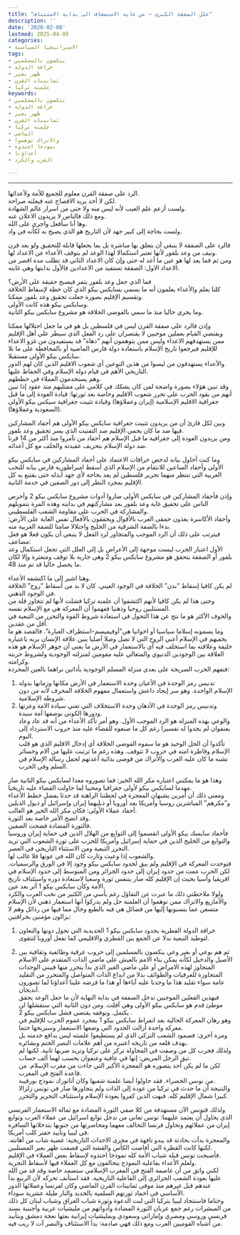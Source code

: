```yaml
---
title: "علل الصفقة الكبرى – من غاية الاستضعاف الى بداية الاستئناف"
description: ''
date: '2020-02-08'
lastmod: 2025-04-05
categories:
- الاستراتيجيا السياسية
tags:
- ينكصون بالمسلمين
- خرافة الدولة
- ظهر بعير
- ثمانينات القرن
- علمنة تركيا
keywords:
- ينكصون بالمسلمين
- خرافة الدولة
- ظهر بعير
- ثمانينات القرن
- علمنة تركيا
- الماضي
- والاتراك توهموا
- نموذجا احتذوه
- أعداؤنا
- العرب والكرد

---
```

****

الرد على صفقة القرن معلوم للجميع للأمة ولأعدائها.  
لكن لا أحد يريد الافصاح عنه فيعلنه صراحة.  
ولست أزعم علم الغيب لأنه ليس منه ولا حتى من اسرار عالم الشهادة.  
ومع ذلك فالناس لا يريدون الاعلان عنه.  
وها أنا سأفعل واجري على الله.  
ولست بحاجة إلى كبير جهد لأن التاريخ هو الذي يصيح به لكأنه في واد.

فالرد على الصفقة لا ينبغي أن يتعلق بها مباشرة بل بما يجعلها قابلة للتحقيق ولو بعد قرن ونيف من وعد بلفور لأنها تعتبر استكمالا لهذا الوعد لم يتوقف الأعداء عن الاعداد لها.  
ومن ثم فما يعد لها هو عين ما أعد له حتى وإن كان الاعداد الثاني قد تطلب مدة اقصر من الاعداد الاول: الصفقة تستفيد من الاعدادين فالأول بدايتها وهي غايته.

فما الذي جعل وعد بلفور يثمر فيصبح حقيقة على الأرض؟  
كلنا يعلم والأعداء يعلمون أنه ما يسمى بسايكس بيكو الذي كان خطة لإسقاط الخلافة وتقسيم الإقليم بصورة جعلت تحقيق وعد بلفور ممكنا.  
وسايكس بيكو هذه كانت الأولى.  
وما يجري حاليا منذ ما سمي بالفوضى الخلاقة هو مشروع سايكس بيكو الثانية.

وإذن فالرد على صفقة القرن ليس في فلسطين بل هو في ما جعل احتلالها ممكنا ويقتضي القيام بعملين موجبين لا يقتصران على رد الفعل الذي سيطر على أهل الإقليم ممن يستهدفهم الاعداء وليس ممن يتوهمون أنهم “دهاة” قد يستفيدون من غزو الاعداء للإقليم فيرجعوا تاريخ الإسلام باستعادة دولة فارس الماضية أو بالمحافظة على ما تلا سايكس بيكو الأولى مستقبلا.  
والأعداء يستهدفون من ليسوا من هذين النوعين أي شعوب الاقليم الذين كان لهم الدور التاريخي الأهم في قيام دولة الإسلام وفي الحفاظ عليها.  
وهم يستخدمون العملاء في خططهم.  
وقد تبين هؤلاء بصورة واضحة لمن كان يشكك في كلامي على ممثليهم منذ عقود إذا تبين أنهم من يقود الحرب على تحرر شعوب الاقليم وخاصة بعد ثورتها: قيادة العودة إلى ما قبل جغرافية الاقليم الإسلامية (إيران وعملاؤها) وقيادة تثبيت جغرافية سيكس بيكو الأولى (السعودية وعملاؤها).

وبين لكل قارئ أن من يريدون تثبيت جغرافية سايكس بيكو الأولى هم أحفاد المشاركين فيها ضد ما كان يحمي الإقليم ضد التفتيت الذي يسر تحقيق وعد بلفور.  
ومن يريدون العودة إلى جغرافية ما قبل الإسلام هم أحفاد من تآمروا منذ أكثر من 14 قرنا ضد دولة الإسلام بتحريف عقيدته والحلف مع كل أعدائه.

وما كنت أحاول بيانه لدحض خرافات الاعتماد على أحفاد المشاركين في سايكس بيكو الأولى وأحفاد الساعين للانتقام من الإسلام الذي أسقط امبراطورية فارس بيانه للنخب العربية التي تنتظر منهما تحرير فلسطين لم يعد بحاجة لأي جهد أبذله حتى يقتنع به كل الإقليم بمجرد النظر إلى دور الصفين في خدمة الثانية.

وإذن فأحفاد المشاركين في سايكس الأولى صاروا أدوات مشروع سايكس بيكو 2 وأحرص الناس على تحقيق غاية وعد بلفور بعد مشاركتهم في بدايته وهذه المرة بتمويلهم والمشاركة في الحرب على مقاومة الشعب الفلسطيني.  
وأحفاد الأكاسرة يغذون حمقى العرب بالأقوال ويحققون بالأفعال نفس الغاية على الأرض: بدءا بالضفة الشرقية من الخليج واحتلالا صامتا للضفة الغربية منه.  
فيترتب على ذلك أن الرد الموجب والمتجاور لرد الفعل لا ينبغي أن يكون فعلا هو فعل مضاعف:  
الأول اعتبار الحرب ليست موجهة إلى الأعراض بل إلى العلل التي تجعل استكمال وعد بلفور أو الصفقة يتحقق هو مشروع سايكس بيكو 2 وهي جارية بلا توقف ومتعثرة وإلا لكان ما يحصل حاليا قد تم منذ 48.

وهنا اشير إلى ما اكتشفه الأعداء.  
لم يكن كافيا إسقاط “بدن” الخلافة في الوجود العيني. كان لا بد من أسقاط “روح” الخلافة في الوجود الذهني.  
وحتى هذا لم يكن كافيا لأنهم اكتشفوا أن علمنة تركيا فشلت لأنها لم تتجاوز قلة من المستلبين روحيا وذهنيا ففهموا أن المعركة هي مع الإسلام نفسه.  
والخوف الأكثر هو ما نتج عن هذا التحول في استعادة شروط القوة والتحرر من التبعية في أقل من عقدين.  
وما يسمونه إسلاما سياسيا أو اخوانيا هي”أوفيميسم-استظراف العبارة”. فالقصد هو ما يخفيهم في الإسلام أعني الروح التي لا تصل وصلا أصليا بنين علاقة الإنسان بربه باعتباره خليفة وعلاقته بما استخلف فيه أي بالاستعمار في الأرض ما يعني أن جوهر الإسلام هو هذه العلاقة بين الوجودين الدنيوي والمتعالي عليه مقومين لمنزلته الوجودية ولشروط حريته وكرامته.  
فتفهم الحرب الصريحة على بعدي منزلة المسلم الوجودية بأداتين نراهما بالعين المجردة:  
1. تدنيس رمز الوحدة في الأعيان وحدة الاستعمار في الأرض مكانها وزمانها بدولة الإسلام الواحدة. وهو سر إيجاد داعش واستعمال مفهوم الخلافة المحرف لأنه من دون شروطه الإسلامية.  
2. وتدنيس رمز الوحدة في الأذهان وحدة الاستخلاف التي تعني سيادة الامة وعزتها ودورها الكوني بوصفها أمة سيدة.  
والوعي بهذه المنزلة هو الرد الموجب الأول. وهو أمر تأكد الأعداء من أنه قد عاد وعاد بعنفوان لم يجدوا له تفسيرا رغم كل ما صنعوه للقضاء عليه منذ حروب الاسترداد إلى اليوم.  
تأكدوا أن الحل الوحيد هو ما سموه الفوضى الخلاقة أي إدخال الاقليم الذي هو قلب الإسلام وقاطرة امته في حروب لا تتوقف. وهذه رغم ما ترتبت عليها من آلام وخسائر تشبه ما كان عليه العرب والأتراك من فوضى بدائية أعدتهم لحمل رسالة الإسلام في السلم وفي الحرب.

وهذا هو ما يمكنني اعتباره مكر الله الخير: فما تصوروه معدا لسايكس بيكو الثانية صار مهدما لسايكس بيكو لأولى جغرافيا ومحييا لما حاولت القضاء عليه تاريخيا.  
ومعنى ذلك أن أمرين يشبهان المعجزة في لحظتنا الراهنة قد حدثا بفضل خطط الأعداء و”مكرهم” المباشرين روسيا وأمريكا بعد أوروبا أو ذيليهما إيران وإسرائيل أو ذيول الذيلين أحفاد عملاء الأولى: فكان مكر الله الخير هو الغالب.  
وقد اتضح الأمر خاصة بعد الثورة.  
فالثورة المضادة فضحت الصفين.  
فأحفاد سايسك بيكو الأولى انقسموا إلى التوابع من الهلال الذين في حماية إيران وروسيا والتوابع من الخليج الذين في حماية إسرائيل وأمريكا للحرب على ثورة الشعوب التي تريد التحرر التبعية ومن الاستثناء التاريخي في العصر.  
والشعوب إذا وعيت وثارت كان الله في عونها فلا غالب لها.  
فتوحدت المعركة في الإقليم ولم يبق لحدود سايكس بيكو وجود إلا في الورق والرسميات. لكن الحرب عمت من حدود إيران إلى حدود الجزائر ومن المتوسط إلى حدود الإسلام في افريقيا وآسيا بحيث إن الإقليم كله صار يتنفس ثورة وسعيا لاستعادة دوره واستئناف تاريخ الأمة وكأن سايكس بيكو 1 أثر بعد عين.  
ولولا ملاحظتي ذلك ما عبرت عن التفاؤل رغم يأسي من الكثير من نخب العرب والكرد والأمازيغ والاتراك ممن توهموا أن العلمنة حل ولم يدركوا أنها استعمار ذهني لأن الإسلام متسغن عما ينسبونها إليها من فضائل هي فيه بالطبع وخال مما فيها من رذائل وهم لا يزالون مؤمنين بخرافتين:  
1. خرافة الدولة القطرية بحدود سايكس بيكو 1 الحديدية التي تحول دونها والتعاون لتوطيد التبعية بدلا عن الجمع بين القطري والاقليمي كما تفعل أوروبا لتتقوى.

2. ثم هم بوعي أو بغير وعي ينكصون بالمسلمين إلى حروب عرقية وطائفية وثقافية بين الأصيل والدخيل لكأنه يمكن بناء الامم بالعيش على ماضي الذات المتقدم على الاسلام المتجاوز لهذه الامراض أو على ماضي الغير الذي بدأ يتحرر منها فيبني الوحدات المتجاوزة للعرقيات والطوائف بدلا من ابداع الذات المتواصل والمتحرر من التقليد عامة سواء تقليد هذا ما وجدنا عليه آباءها أو هذا ما فرضه علينا أعداؤنا لما تصورون أنديجان.  
فبهذين الفعلين الموجبين تدخل الصفقة في بداية النهاية لأن ما جعل الوعد يحقق موطئ قدم هو سايكس بيكو الأولى وهي أفلت. ومن دون الثانية التي سنفشلها لن يكتمل. وتوقفه يقتضي فشل سايكس بيكو 2 .  
وهو رهان المعركة الحالية بعد انفراط سايكس بيكو 1 بمجرد عموم الحرب للإقليم في معركة واحدة أزالت الحدود التي وضعها الاستعمار وسنربحها حتما.  
ومرة أخرى: فصمود الشعب التركي الذي لم يستطيعوا علمنته ليس بدافع خدمته بل بهدف قلعه من تاريخه اعتبره من أهم علامات النصر الحتم وبشائره.  
ولذلك فحرب كل من وصفت في المحاولة تركز على تركيا وتريد ضربها ثانية. لكنها لم تبق الرجل المريض: إنها في عافية وعنفوان يحسب لهما ألف حساب.  
لكن ما لم يكن أحد يتصوره هو المعجزة الأكبر التي جاءت من مغرب الإسلام. من قاعدة الفتح في المغرب.  
من تونس الخضراء. فقد حاولوا أيضا علمنة شعبها وكان أتاتورك نموذج بورقيبة.  
والنتيجة أن ما حدث في تركيا من عودة إلى الذات ولم يتجاوزها صار في تونس زلزالا كبيرا شمال الإقليم كله. فبهت الذين كفروا بعودة الإسلام واستئناف التحرير والتحرر.

ولذلك فتونس الآن مستهدفة من كلا صفي الثورة المضادة مع ثمالة الاستعمار الفرنسي الذي يحاول أن يعتمد عليهما: تونس تعاني من تدخل توابع اسرائيل من عملاء العرب وتوابع إيران من عملائهم وتحاول فرنسا التحالف معهما ومحاصرتها من جنوبها بتدخلاتها السافرة في ليبيا وتأييد حفتر كلب أمريكا.  
والمعجزة بدأت بحادثة قد يبدو تافهة في مجرى الاحداث التاريخية: غضبة شاب من أهانته. لكنها كانت القطرة التي أفاضت الكأس والقشة التي قصمت ظهر بعير المستلبين.  
فأصبحت تونس قبلة شباب الأمة كله نموذجا احتذوه لإسقاط بعض العملاء في الإقليم.  
ولعلم الأعداء بفاعلية النموذج يتحالفون مع كل العملاء فيها لأسقاط التجربة.  
لكني واثق من أن عاصمة الفتح في المغرب الإسلامي ستصمد خاصة وقد قد من الله عليها بعودة الشعب الجزائري إلى الفاعلية التاريخية. فقد استأنف تحركه لأن الربيع بدأ عندهم قبل غيرهم منذ موفى ثمانينات القرن الماضي وكان لفرنسا وعملائها الدور الأساسي في اخماد ثورتهم السلمية بالحديد والنار طيلة عشرية سوداء.  
وختاما فاستنجاد ليبيا بتركيا التي لبت الدعوة وثورة شباب العراق وشباب لبنان كل ذلك من المبشرات رغم جمع عربان الثورة المضادة وأدواتهم من مليشيات عربية وأجنبية بسند فرنسي وروسي ومصري وإماراتي وسعودي وبمليشيات إيرانية بعثها نعجة دمشق وبتأييد من أشباه القوميين العرب ومع ذلك فهي صادمة: بدأ الاستئناف والنصر آت لا ريب فيه.

###
